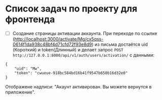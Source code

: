 # Список задач по проекту для фронтенда

- [ ] Создание страницы активации аккаунта. При переходе по ссылке (<http://localhost:3000/activate/Mg/cx5qss-0614f1da938c48bf4d71cfd72f93e8d9>) из письма достаётся uid (Короткий) и token(Длинный) и делает запрос `POST http://127.0.0.1:8000/api/v1/auth/users/activation/`
c данными:

```
{
    "uid": "Mw",
    "token": "cwueue-918bc584bd16b41f9547b650b16d32e0"
}
```

Отображене надписи: "Акаунт активирован. Вы можете вернутся в приложение".
